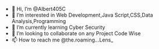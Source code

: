 - 👋 Hi, I’m @Albert405C
- 👀 I’m interested in Web Development,Java Script,CSS,Data Analysis,Programming
- 🌱 I’m currently learning Cyber Security
- 💞️ I’m looking to collaborate on any Project Code Wise
- 📫 How to reach me @the.roaming._._.Lens_


